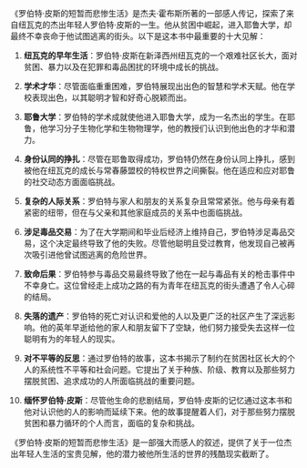 《罗伯特·皮斯的短暂而悲惨生活》是杰夫·霍布斯所著的一部感人传记，探索了来自纽瓦克的杰出年轻人罗伯特·皮斯的一生。他从贫困中崛起，进入耶鲁大学，却最终不幸丧命于他试图逃离的街头。以下是这本书中最重要的十大见解：

1. **纽瓦克的早年生活**：罗伯特·皮斯在新泽西州纽瓦克的一个艰难社区长大，面对贫困、暴力以及在犯罪和毒品困扰的环境中成长的挑战。

2. **学术才华**：尽管面临重重困难，罗伯特展现出出色的智慧和学术天赋。他在学校表现出色，以其聪明才智和好奇心脱颖而出。

3. **耶鲁大学**：罗伯特的学术成就使他进入耶鲁大学，成为一名杰出的学生。在耶鲁，他学习分子生物化学和生物物理学，他的教授们认识到他出色的才华和潜力。

4. **身份认同的挣扎**：尽管在耶鲁取得成功，罗伯特仍然在身份认同上挣扎，感到被他在纽瓦克的成长与常春藤盟校的特权世界之间撕裂。他在适应和应对耶鲁的社交动态方面面临挑战。

5. **复杂的人际关系**：罗伯特与家人和朋友的关系复杂且常常紧张。他与母亲有着紧密的纽带，但在与父亲和其他家庭成员的关系中也面临挑战。

6. **涉足毒品交易**：为了在大学期间和毕业后经济上维持自己，罗伯特涉足毒品交易，这个决定最终导致了他的失败。尽管他聪明且受过教育，他发现自己被再次吸引进他曾试图逃离的危险世界。

7. **致命后果**：罗伯特参与毒品交易最终导致了他在一起与毒品有关的枪击事件中不幸身亡。这位曾经走上成功之路的有为青年在纽瓦克的街头遭遇了令人心碎的结局。

8. **失落的遗产**：罗伯特的死亡对认识和爱他的人以及更广泛的社区产生了深远影响。他的英年早逝给他的家人和朋友留下了空缺，他们努力接受失去这样一位聪明有为的年轻人的现实。

9. **对不平等的反思**：通过罗伯特的故事，这本书揭示了制约在贫困社区长大的个人的系统性不平等和社会问题。它提出了关于种族、阶级、教育以及那些努力摆脱贫困、追求成功的人所面临挑战的重要问题。

10. **缅怀罗伯特·皮斯**：尽管他生命的悲剧结局，罗伯特·皮斯的记忆通过这本书和他对认识他的人的影响而延续下来。他的故事提醒着人们，对于那些努力摆脱贫困和暴力循环的个人而言，面临的复杂和挑战。

《罗伯特·皮斯的短暂而悲惨生活》是一部强大而感人的叙述，提供了关于一位杰出年轻人生活的宝贵见解，他的潜力被他所生活的世界的残酷现实截断了。